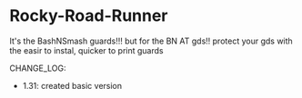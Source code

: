 # Rocky-Road-Runner
It's the BashNSmash guards!!! but for the BN AT gds!! 
protect your gds with the easir to instal, quicker to print guards

CHANGE_LOG:
- 1.31: created basic version
